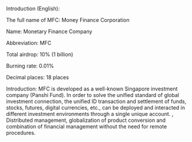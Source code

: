 Introduction (English):

The full name of MFC: Money Finance Corporation

Name: Monetary Finance Company

Abbreviation: MFC

Total airdrop: 10% (1 billion)

Burning rate: 0.01%

Decimal places: 18 places

Introduction: MFC is developed as a well-known Singapore investment company (Panshi Fund). In order to solve the unified standard of global investment connection, the unified ID transaction and settlement of funds, stocks, futures, digital currencies, etc., can be deployed and interacted in different investment environments through a single unique account. , Distributed management, globalization of product conversion and combination of financial management without the need for remote procedures.
